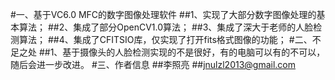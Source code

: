 #一、基于VC6.0 MFC的数字图像处理软件
##1、实现了大部分数字图像处理的基本算法；
##2、集成了部分OpenCV1.0算法；
##3、集成了深大于老师的人脸检测算法；
##4、集成了CFITSIO库，仅实现了打开fits格式图像的功能；
#二、不足之处
##1、基于摄像头的人脸检测实现的不是很好，有的电脑可以有的不可以，随后会进一步改进。
#三、作者信息
##李照亮
##jnulzl2013@gmail.com
